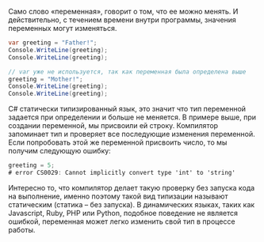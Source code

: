 
Само слово «переменная», говорит о том, что ее можно менять. И действительно, с течением времени внутри программы, значения переменных могут изменяться.

```cs
var greeting = "Father!";
Console.WriteLine(greeting);
Console.WriteLine(greeting);

// var уже не используется, так как переменная была определена выше
greeting = "Mother!";
Console.WriteLine(greeting);
Console.WriteLine(greeting);
```

C# статически типизированный язык, это значит что тип переменной задается при определении и больше не меняется. В примере выше, при создании переменной, мы присвоили ей строку. Компилятор запоминает тип и проверяет все последующие изменения переменной. Если попробовать этой же переменной присвоить число, то мы получим следующую ошибку:

```cs
greeting = 5;
# error CS0029: Cannot implicitly convert type 'int' to 'string'
```

Интересно то, что компилятор делает такую проверку без запуска кода на выполнение, именно поэтому такой вид типизации называют статическим (статика – без запуска). В динамических языках, таких как Javascript, Ruby, PHP или Python, подобное поведение не является ошибкой, переменная может легко изменить свой тип в процессе работы.

